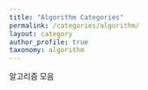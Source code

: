 ```yaml
---
title: "Algorithm Categories"
permalink: /categories/algorithm/
layout: category
author_profile: true
taxonomy: algorithm
---
```


알고리즘 모음